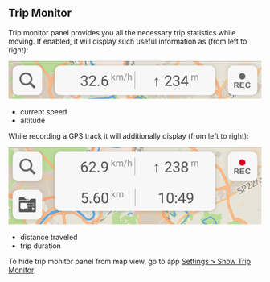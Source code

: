 ## Trip Monitor

Trip monitor panel provides you all the necessary trip statistics while moving. If enabled, it will display such useful information as \(from left to right\):

![](/assets/trip_monitor_1.png)

* current speed
* altitude

While recording a GPS track it will additionally display \(from left to right\):

![](/assets/trip_monitor_2.png)

* distance traveled
* trip duration

To hide trip monitor panel from map view, go to app [Settings &gt; Show Trip Monitor](settings.md#showTripMonitor).